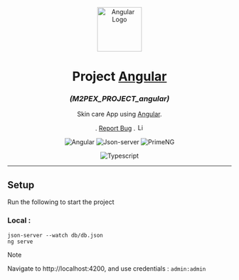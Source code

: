 <p align="center">
  <a><img src="https://upload.wikimedia.org/wikipedia/commons/thumb/c/cf/Angular_full_color_logo.svg/640px-Angular_full_color_logo.svg.png" width="100" alt="Angular Logo" /></a>
</p>

<h1 align="center">Project <a href="https://angular.dev/">Angular</a></h1>
<h3 align="center"><i>(M2PEX_PROJECT_angular)</i></h3>

<p align="center">

</p>

<p align="center">
  <p align="center">
    Skin care App using <a href="https://angular.dev/">Angular</a>.
  </p>
    <p align="center">.
        <a href="https://github.com/hugo-HDSF/M2PEX_PROJECT_angular/issues">Report Bug</a>
        .
        <img src="https://img.shields.io/github/license/ucan-lab/docker-laravel" alt="License" height="15">
    </p>
</p>

<div align="center">

![Angular](https://img.shields.io/badge/-Angular_16-DD0031?logo=angular&logoColor=white)
![Json-server](https://img.shields.io/badge/-Json_Server-000000?logo=json&logoColor=white)
![PrimeNG](https://img.shields.io/badge/-PrimeNG-0078D4?logo=primeNG&logoColor=white)

</div>

<div align="center">

![Typescript](https://img.shields.io/badge/-Typescript_5.1-3178C6?logo=typescript&logoColor=white)

</div>

-----

## Setup

Run the following to start the project

### Local :
```shell
json-server --watch db/db.json
ng serve
```

> [!NOTE] 
> Navigate to http://localhost:4200, and use credentials : `admin:admin`
